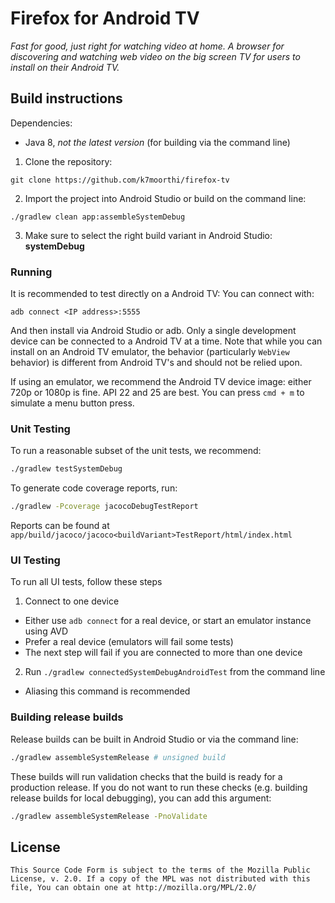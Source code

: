 # Firefox for Android TV

_Fast for good, just right for watching video at home. A browser for
discovering and watching web video on the big screen TV for users to install on
their Android TV._

## Build instructions
Dependencies:
- Java 8, *not the latest version* (for building via the command line)

1. Clone the repository:

  ```shell
  git clone https://github.com/k7moorthi/firefox-tv
  ```

2. Import the project into Android Studio or build on the command line:

  ```shell
  ./gradlew clean app:assembleSystemDebug
  ```

3. Make sure to select the right build variant in Android Studio: **systemDebug**

### Running
It is recommended to test directly on a Android TV:
You can connect with:
```shell
adb connect <IP address>:5555
```

And then install via Android Studio or adb. Only a single development device
can be connected to a Android TV at a time. Note that while you can install on an
Android TV emulator, the behavior (particularly `WebView` behavior) is different 
from Android TV's and should not be relied upon.

If using an emulator, we recommend the Android TV device image: either 720p or
1080p is fine. API 22 and 25 are best. You can press `cmd + m` to
simulate a menu button press.

### Unit Testing
To run a reasonable subset of the unit tests, we recommend:
```sh
./gradlew testSystemDebug
```

To generate code coverage reports, run:
```sh
./gradlew -Pcoverage jacocoDebugTestReport
```

Reports can be found at `app/build/jacoco/jacoco<buildVariant>TestReport/html/index.html`

### UI Testing
To run all UI tests, follow these steps

1. Connect to one device
  - Either use `adb connect` for a real device, or start an emulator instance using AVD
  - Prefer a real device (emulators will fail some tests)
  - The next step will fail if you are connected to more than one device
2. Run `./gradlew connectedSystemDebugAndroidTest` from the command line
  - Aliasing this command is recommended

### Building release builds
Release builds can be built in Android Studio or via the command line:
```sh
./gradlew assembleSystemRelease # unsigned build
```

These builds will run validation checks that the build is ready for a production release. If you
do not want to run these checks (e.g. building release builds for local debugging), you can add this
argument:
```sh
./gradlew assembleSystemRelease -PnoValidate
```
## License

    This Source Code Form is subject to the terms of the Mozilla Public
    License, v. 2.0. If a copy of the MPL was not distributed with this
    file, You can obtain one at http://mozilla.org/MPL/2.0/
